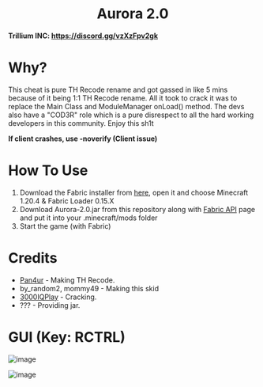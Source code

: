 <h1 align="center">Aurora 2.0</h1>

**Trillium INC: https://discord.gg/vzXzFpv2gk**

# Why?
This cheat is pure TH Recode rename and got gassed in like 5 mins because of it being 1:1 TH Recode rename. All it took to crack it was to replace the Main Class and ModuleManager onLoad() method. The devs also have a "COD3R" role which is a pure disrespect to all the hard working developers in this community. Enjoy this sh1t

**If client crashes, use -noverify (Client issue)**

[3000IQPlayA]: https://github.com/3000IQPlay
[panurA]: https://github.com/Pan4ur

# How To Use
1. Download the Fabric installer from [here](https://fabricmc.net/use/installer/), open it and choose Minecraft 1.20.4 & Fabric Loader 0.15.X
2. Download Aurora-2.0.jar from this repository along with [Fabric API](https://modrinth.com/mod/fabric-api/version/0.96.4+1.20.4) page and put it into your .minecraft/mods folder
3. Start the game (with Fabric)

# Credits
- [Pan4ur][panurA] - Making TH Recode.
- by_random2, mommy49 - Making this skid
- [3000IQPlay][3000IQPlayA] - Cracking.
- ??? - Providing jar.

# GUI (Key: RCTRL)

![image](https://media.discordapp.net/attachments/1212733886426251285/1215046787778486412/rLNBxwc.png?ex=65fb5380&is=65e8de80&hm=c130db4a51a4b53954fba5b9dc27f5c95015179608d320571a2b0182675ff816&=&format=webp&quality=lossless&width=1662&height=934)

![image](https://media.discordapp.net/attachments/1212733886426251285/1215046420826951700/VXsnLIZ.png?ex=65fb5329&is=65e8de29&hm=c0c4c879a9c9572463393bc896b913dae82c230a13a4ae082183d27a2d5e0614&=&format=webp&quality=lossless&width=1662&height=934)
